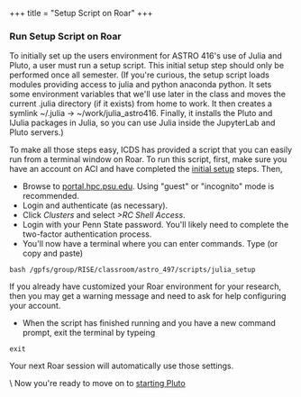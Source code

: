 +++
title = "Setup Script on Roar"
+++

### Run Setup Script on Roar

To initially set up the users environment for ASTRO 416's use of Julia and Pluto, a user must run a setup script. 
This initial setup step should only be performed once all semester. 
(If you're curious, the setup script loads modules providing access to julia and python anaconda python.  It sets some environment variables that we'll use later in the class and moves the current .julia directory (if it exists) from home to work. 
It then creates a symlink ~/.julia -> ~/work/julia_astro416.  Finally, it installs the Pluto and IJulia packages in Julia, so you can use Julia inside the JupyterLab and Pluto servers.)  


To make all those steps easy, ICDS has provided a script that you can easily run from a terminal window on Roar.
To run this script, first, make sure you have an account on ACI and have completed the [initial setup](../tips/roar/) steps.
Then, 
- Browse to [portal.hpc.psu.edu](https://portal.hpc.psu.edu).  Using "guest" or "incognito" mode is recommended. 
- Login and authenticate (as necessary).
- Click _Clusters_ and select _>RC Shell Access_.  
- Login with your Penn State password.  You'll likely need to complete the two-factor authentication process.  
- You'll now have a terminal where you can enter commands.  Type (or copy and paste)
```shell
bash /gpfs/group/RISE/classroom/astro_497/scripts/julia_setup
```
If you already have customized your Roar environment for your research, then you may get a warning message and need to ask for help configuring your account.
- When the script has finished running and you have a new command prompt, exit the terminal by typeing 
```shell
exit
```
Your next Roar session will automatically use those settings.

\\
Now you're ready to move on to [starting Pluto](../pluto/)
